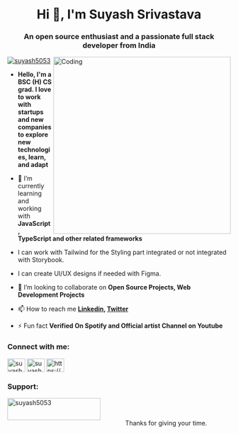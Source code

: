 <h1 align="center">Hi 👋, I'm Suyash Srivastava</h1>
<h3 align="center">An open source enthusiast and a passionate full stack developer from India</h3>
<img align="right" alt="Coding" width="400" src="https://media.tenor.com/Ug6cbVA1ZsMAAAAd/developer.gif">
<p align="left"> <a href="https://twitter.com/suyash5053" target="blank"><img src="https://img.shields.io/twitter/follow/suyash5053?logo=twitter&style=for-the-badge" alt="suyash5053" /></a> </p>

- **Hello, I'm a BSC (H) CS grad. I love to work with startups and new companies to explore new technologies, learn, and adapt**

- 🌱 I’m currently learning and working with **JavaScript, TypeScript and other related frameworks**

- I can work with Tailwind for the Styling part integrated or not integrated with Storybook.

- I can create UI/UX designs if needed with Figma.

- 👯 I’m looking to collaborate on **Open Source Projects, Web Development Projects**

- 📫 How to reach me **[Linkedin](https://www.linkedin.com/in/suyashsrivastava-/), [Twitter](https://twitter.com/Suyash5053)**

- ⚡ Fun fact **Verified On Spotify and Official artist Channel on Youtube**

<h3 align="left">Connect with me:</h3>
<p align="left">
<a href="https://twitter.com/suyash5053" target="blank"><img align="center" src="https://raw.githubusercontent.com/rahuldkjain/github-profile-readme-generator/master/src/images/icons/Social/twitter.svg" alt="suyash5053" height="30" width="40" /></a>
<a href="https://linkedin.com/in/suyash5053" target="blank"><img align="center" src="https://raw.githubusercontent.com/rahuldkjain/github-profile-readme-generator/master/src/images/icons/Social/linked-in-alt.svg" alt="suyashsrivastava-" height="30" width="40" /></a>
<a href="https://stackoverflow.com/users/19603842/suyash-srivastava" target="blank"><img align="center" src="https://raw.githubusercontent.com/rahuldkjain/github-profile-readme-generator/master/src/images/icons/Social/stack-overflow.svg" alt="https://stackoverflow.com/users/19603842/suyash-srivastava" height="30" width="40" /></a>
</p>
<!--
<h3 align="left">Languages and Tools: I am confident with</h3>
<img src="https://raw.githubusercontent.com/devicons/devicon/master/icons/css3/css3-original-wordmark.svg" alt="css3" width="40" height="40"/> </a> <a href="https://www.djangoproject.com/" target="_blank" rel="noreferrer"> <img src="https://cdn.worldvectorlogo.com/logos/django.svg" alt="django" width="40" height="40"/> </a> <a href="https://www.docker.com/" target="_blank" rel="noreferrer"> <img src="https://raw.githubusercontent.com/devicons/devicon/master/icons/docker/docker-original-wordmark.svg" alt="docker" width="40" height="40"/> </a> <a href="https://www.figma.com/" target="_blank" rel="noreferrer"> <img src="https://www.vectorlogo.zone/logos/figma/figma-icon.svg" alt="figma" width="40" height="40"/> </a> <a href="https://git-scm.com/" target="_blank" rel="noreferrer"> <img src="https://www.vectorlogo.zone/logos/git-scm/git-scm-icon.svg" alt="git" width="40" height="40"/> </a> <a href="https://www.w3.org/html/" target="_blank" rel="noreferrer"> <img src="https://raw.githubusercontent.com/devicons/devicon/master/icons/html5/html5-original-wordmark.svg" alt="html5" width="40" height="40"/> </a> <a href="https://www.java.com" target="_blank" rel="noreferrer"> <img src="https://raw.githubusercontent.com/devicons/devicon/master/icons/java/java-original.svg" alt="java" width="40" height="40"/> </a> <a href="https://developer.mozilla.org/en-US/docs/Web/JavaScript" target="_blank" rel="noreferrer"> <img src="https://raw.githubusercontent.com/devicons/devicon/master/icons/javascript/javascript-original.svg" alt="javascript" width="40" height="40"/> </a> <a href="https://www.linux.org/" target="_blank" rel="noreferrer"> <img src="https://raw.githubusercontent.com/devicons/devicon/master/icons/linux/linux-original.svg" alt="linux" width="40" height="40"/> </a> <a href="https://nodejs.org" target="_blank" rel="noreferrer"> <img src="https://raw.githubusercontent.com/devicons/devicon/master/icons/nodejs/nodejs-original-wordmark.svg" alt="nodejs" width="40" height="40"/> </a> <a href="https://www.python.org" target="_blank" rel="noreferrer"> <img src="https://raw.githubusercontent.com/devicons/devicon/master/icons/python/python-original.svg" alt="python" width="40" height="40"/> </a> <a href="https://reactjs.org/" target="_blank" rel="noreferrer"> <img src="https://raw.githubusercontent.com/devicons/devicon/master/icons/react/react-original-wordmark.svg" alt="react" width="40" height="40"/> </a> <a href="https://tailwindcss.com/" target="_blank" rel="noreferrer"> <img src="https://www.vectorlogo.zone/logos/tailwindcss/tailwindcss-icon.svg" alt="tailwind" width="40" height="40"/> </a> <a href="https://www.typescriptlang.org/" target="_blank" rel="noreferrer"> <img src="https://raw.githubusercontent.com/devicons/devicon/master/icons/typescript/typescript-original.svg" alt="typescript" width="40" height="40"/> </a> </p>  -->

<h3 align="left">Support:</h3>
<p><a href="https://www.buymeacoffee.com/suyash5053"> <img align="left" src="https://cdn.buymeacoffee.com/buttons/v2/default-yellow.png" height="50" width="210" alt="suyash5053" /></a></p><br><br>



<!-- <p>&nbsp;<img align="center" src="https://github-readme-stats.vercel.app/api?username=suyash5053&show_icons=true&locale=en" alt="suyash5053" /></p> -->
<p align="center">Thanks for giving your time.<p>
